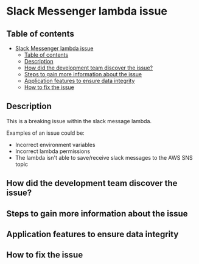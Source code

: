 # Slack Messenger lambda issue

## Table of contents

- [Slack Messenger lambda issue](#slack-messenger-lambda-issue)
  - [Table of contents](#table-of-contents)
  - [Description](#description)
  - [How did the development team discover the issue?](#how-did-the-development-team-discover-the-issue)
  - [Steps to gain more information about the issue](#steps-to-gain-more-information-about-the-issue)
  - [Application features to ensure data integrity](#application-features-to-ensure-data-integrity)
  - [How to fix the issue](#how-to-fix-the-issue)

## Description

This is a breaking issue within the slack message lambda.

Examples of an issue could be:

- Incorrect environment variables
- Incorrect lambda permissions
- The lambda isn't able to save/receive slack messages to the AWS SNS topic

## How did the development team discover the issue?

## Steps to gain more information about the issue

## Application features to ensure data integrity

## How to fix the issue
